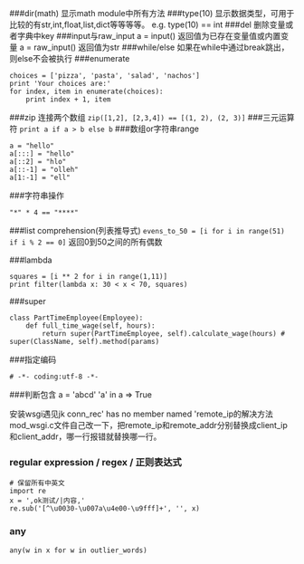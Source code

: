 ###dir(math)
显示math module中所有方法
###type(10)
显示数据类型，可用于比较的有str,int,float,list,dict等等等等。 e.g. type(10) == int
###del
删除变量或者字典中key
###input与raw_input
a = input() 返回值为已存在变量值或内置变量
a = raw_input() 返回值为str
###while/else
如果在while中通过break跳出，则else不会被执行
###enumerate
```
choices = ['pizza', 'pasta', 'salad', 'nachos']
print 'Your choices are:'
for index, item in enumerate(choices):
    print index + 1, item
```
###zip
连接两个数组
`zip([1,2], [2,3,4]) == [(1, 2), (2, 3)]`
###三元运算符
`print a if a > b else b`
###数组or字符串range
```
a = "hello"
a[:::] = "hello"
a[::2] = "hlo"
a[::-1] = "olleh"
a[1:-1] = "ell"
```
###字符串操作
```
"*" * 4 == "****"
```
###list comprehension(列表推导式)
`evens_to_50 = [i for i in range(51) if i % 2 == 0]` 返回0到50之间的所有偶数

###lambda
```
squares = [i ** 2 for i in range(1,11)]
print filter(lambda x: 30 < x < 70, squares)
```
###super
```
class PartTimeEmployee(Employee):
    def full_time_wage(self, hours):
        return super(PartTimeEmployee, self).calculate_wage(hours) # super(ClassName, self).method(params)
```

###指定编码
```
# -*- coding:utf-8 -*-
```

###判断包含
a = 'abcd'
'a' in a
=> True

安装wsgi遇见jk conn_rec' has no member named 'remote_ip的解决方法  
mod_wsgi.c文件自己改一下，把remote_ip和remote_addr分别替换成client_ip和client_addr，哪一行报错就替换哪一行。

### regular expression / regex / 正则表达式

```
# 保留所有中英文
import re
x = ',ok测试/|内容,'
re.sub('[^\u0030-\u007a\u4e00-\u9fff]+', '', x)
```

### any

`any(w in x for w in outlier_words)`

